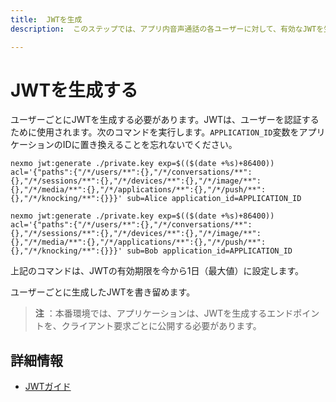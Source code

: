 ```yaml
---
title:  JWTを生成
description:  このステップでは、アプリ内音声通話の各ユーザーに対して、有効なJWTを生成する方法を学びます。

---
```


JWTを生成する
========

ユーザーごとにJWTを生成する必要があります。JWTは、ユーザーを認証するために使用されます。次のコマンドを実行します。`APPLICATION_ID`変数をアプリケーションのIDに置き換えることを忘れないでください。

```shell
nexmo jwt:generate ./private.key exp=$(($(date +%s)+86400)) acl='{"paths":{"/*/users/**":{},"/*/conversations/**":{},"/*/sessions/**":{},"/*/devices/**":{},"/*/image/**":{},"/*/media/**":{},"/*/applications/**":{},"/*/push/**":{},"/*/knocking/**":{}}}' sub=Alice application_id=APPLICATION_ID

nexmo jwt:generate ./private.key exp=$(($(date +%s)+86400)) acl='{"paths":{"/*/users/**":{},"/*/conversations/**":{},"/*/sessions/**":{},"/*/devices/**":{},"/*/image/**":{},"/*/media/**":{},"/*/applications/**":{},"/*/push/**":{},"/*/knocking/**":{}}}' sub=Bob application_id=APPLICATION_ID
```

上記のコマンドは、JWTの有効期限を今から1日（最大値）に設定します。

ユーザーごとに生成したJWTを書き留めます。

> **注** ：本番環境では、アプリケーションは、JWTを生成するエンドポイントを、クライアント要求ごとに公開する必要があります。

詳細情報
----

* [JWTガイド](/concepts/guides/authentication#json-web-tokens-jwt)

